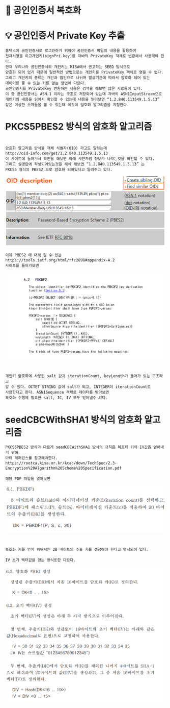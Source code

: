# :loudspeaker: 공인인증서 복호화

# :bulb: 공인인증서 Private Key 추출
    홈택스에 공인인증서로 로그인하기 위하여 공인인증서 파일의 내용을 활용하여
    전자서명을 하고개인키(signPri.key)를 자바의 PrivateKey 객체로 변환해서 사용해야 한다.
    현재 우리나라 공인인증서의 개인키는 KISA에서 권고하는 SEED 방식으로
    암호화 되어 있기 때문에 일반적인 방법으로는 개인키를 PrivateKey 객체로 얻을 수 없다.
    그리고 개인키의 종류는 개인과 법인으로 나뉘며 발급기관에 따라서 암호화 되어 있는 
    데이터를 풀 수 있는 키를 얻는 방법이 다르다. 
    공인인증서를 PrivateKey 변환하는 내용은 검색을 해보면 많은 자료들이 있다.
    이 중 공인인증서는 ASN.1 이라는 구조로 저장되어 있는데 자바의 ASN1InputStream으로
    개인키의 내용을 읽어서 확인할 수 있는데 내용을 읽어보면 “1.2.840.113549.1.5.13” 
    같은 이상한 숫자들을 볼 수 있는데 이것이 암호화 알고리즘을 지칭한다.

# PKCS5PBES2 방식의 암호화 알고리즘

#  
    암호화 알고리즘 방식을 객체 식별자(OID) 라고도 말하는데 
    http://oid-info.com/get/1.2.840.113549.1.5.13
    이 사이트에 들어가서 확인을 해보면 아래 사진처럼 정보가 나오는것을 확인할 수 있다.
    그리고 설명란에 작성되어있는것을 해석 해보면 “1.2.840.113549.1.5.13” 는
    PKCS5 형식의 PBES2 으로 암호화 되어있다고 알려주고 있다.

![img.png](../imges/img.png)
    
    이제 PBES2 에 대해 알 수 있는 https://tools.ietf.org/html/rfc2898#appendix-A.2 
    사이트를 들어가보면 
![img_1.png](../imges/img_1.png)
# 
    개인키 암호화에 사용된 salt 값과 iterationCount, keyLength가 들어가 있는 구조라고 
    알 수 있다. OCTET STRING 값이 salt가 되고, INTEGER이 iterationCount로 
    사용한다고 한다. ASN1Sequence 객체로 데이터를 받아보면 
    복호화 수행에 필요한 salt, IC, IV 모두 얻어낼수 있다. 

#   seedCBCWithSHA1 방식의 암호화 알고리즘
    PKCS5PBES2 방식과 다르게 seedCBCWithSHA1 방식의 규칙은 복호화 키와 IV값을 얻어내기 위해 
    아래 레퍼런스를 참고해야한다.
    https://rootca.kisa.or.kr/kcac/down/TechSpec/2.3-Encryption%20Algorithm%20Scheme%20Specification.pdf

    해당 PDF 파일을 열어보면 
![img.png](../imges/img_2.png)
#   
    복호화 키를 얻기 위해서는 20 바이트의 추출 키를 생성해야 한다고 명시되어 있다.
    
    IV 초기 벡터값을 얻는 방식또한 다르다.

![img.png](../imges/img_3.png)
    
    
    


